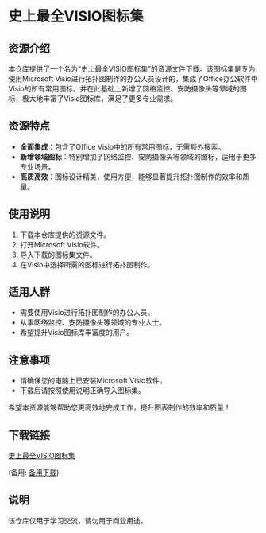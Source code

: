 # 史上最全VISIO图标集

## 资源介绍

本仓库提供了一个名为“史上最全VISIO图标集”的资源文件下载。该图标集是专为使用Microsoft Visio进行拓扑图制作的办公人员设计的，集成了Office办公软件中Visio的所有常用图标，并在此基础上新增了网络监控、安防摄像头等领域的图标，极大地丰富了Visio图标库，满足了更多专业需求。

## 资源特点

- **全面集成**：包含了Office Visio中的所有常用图标，无需额外搜索。
- **新增领域图标**：特别增加了网络监控、安防摄像头等领域的图标，适用于更多专业场景。
- **高质高效**：图标设计精美，使用方便，能够显著提升拓扑图制作的效率和质量。

## 使用说明

1. 下载本仓库提供的资源文件。
2. 打开Microsoft Visio软件。
3. 导入下载的图标集文件。
4. 在Visio中选择所需的图标进行拓扑图制作。

## 适用人群

- 需要使用Visio进行拓扑图制作的办公人员。
- 从事网络监控、安防摄像头等领域的专业人士。
- 希望提升Visio图标库丰富度的用户。

## 注意事项

- 请确保您的电脑上已安装Microsoft Visio软件。
- 下载后请按照使用说明正确导入图标集。

希望本资源能够帮助您更高效地完成工作，提升图表制作的效率和质量！

## 下载链接
[史上最全VISIO图标集](https://pan.quark.cn/s/8063a3b84db3) 

(备用: [备用下载](https://pan.baidu.com/s/1vAZD9lw587t8IE6XNPKo6w?pwd=1234))

## 说明

该仓库仅用于学习交流，请勿用于商业用途。
